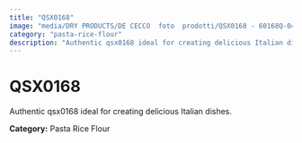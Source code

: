 ```yaml
---
title: "QSX0168"
image: "media/DRY PRODUCTS/DE CECCO  foto  prodotti/QSX0168 - 60168Q-04.jpg"
category: "pasta-rice-flour"
description: "Authentic qsx0168 ideal for creating delicious Italian dishes."
---
```


# QSX0168

Authentic qsx0168 ideal for creating delicious Italian dishes.

**Category:** Pasta Rice Flour
